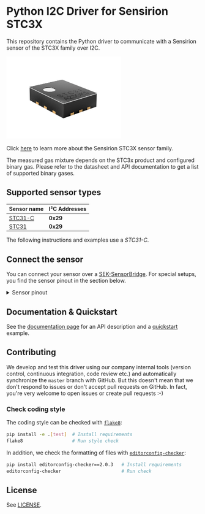 # Python I2C Driver for Sensirion STC3X

This repository contains the Python driver to communicate with a Sensirion sensor of the STC3X family over I2C.

<img src="https://raw.githubusercontent.com/Sensirion/python-i2c-stc3x/master/images/stc3x.png"
    width="300px" alt="STC3X picture">


Click [here](https://sensirion.com/products/catalog/SEK-STC31) to learn more about the Sensirion STC3X sensor family.


The measured gas mixture depends on the STC3x product and configured binary gas.
Please refer to the datasheet and API documentation to get a list of supported
binary gases.



## Supported sensor types

| Sensor name                                             | I²C Addresses |
|---------------------------------------------------------|---------------|
| [STC31-C](https://sensirion.com/products/catalog/STC31) | **0x29**      |
| [STC31](https://sensirion.com/products/catalog/STC31)   | **0x29**      |

The following instructions and examples use a *STC31-C*.



## Connect the sensor

You can connect your sensor over a [SEK-SensorBridge](https://developer.sensirion.com/product-support/sek-sensorbridge/).
For special setups, you find the sensor pinout in the section below.

<details><summary>Sensor pinout</summary>
<p>
<img src="https://raw.githubusercontent.com/Sensirion/python-i2c-stc3x/master/images/stc3x-pinout.png"
     width="300px" alt="sensor wiring picture">

| *Pin* | *Cable Color* | *Name* | *Description*                   | *Comments*   |
|-------|---------------|:------:|---------------------------------|--------------|
| 1     | red           |  VDD   | Supply Voltage                  | 2.7V to 5.5V |
| 2     | yellow        |  SCL   | I2C: Serial clock input         |              |
| 3     | black         |  GND   | Ground                          |              |
| 4     | green         |  SDA   | I2C: Serial data input / output |              |

</p>
</details>


## Documentation & Quickstart

See the [documentation page](https://sensirion.github.io/python-i2c-stc3x) for an API description and a
[quickstart](https://sensirion.github.io/python-i2c-stc3x/execute-measurements.html) example.


## Contributing

We develop and test this driver using our company internal tools (version
control, continuous integration, code review etc.) and automatically
synchronize the `master` branch with GitHub. But this doesn't mean that we
don't respond to issues or don't accept pull requests on GitHub. In fact,
you're very welcome to open issues or create pull requests :-)

### Check coding style

The coding style can be checked with [`flake8`](http://flake8.pycqa.org/):

```bash
pip install -e .[test]  # Install requirements
flake8                  # Run style check
```

In addition, we check the formatting of files with
[`editorconfig-checker`](https://editorconfig-checker.github.io/):

```bash
pip install editorconfig-checker==2.0.3   # Install requirements
editorconfig-checker                      # Run check
```

## License

See [LICENSE](LICENSE).